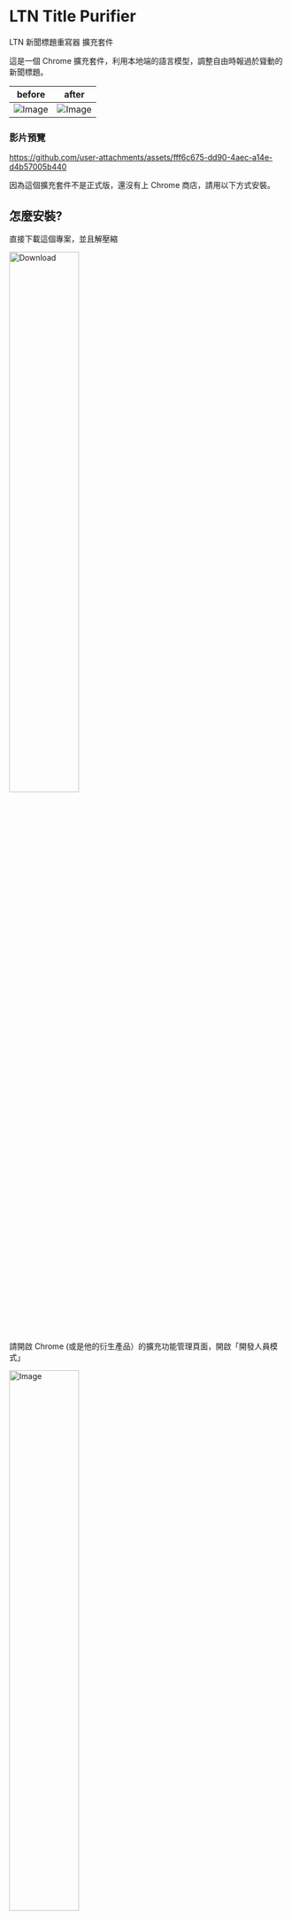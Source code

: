 # LTN Title Purifier
LTN 新聞標題重寫器 擴充套件

這是一個 Chrome 擴充套件，利用本地端的語言模型，調整自由時報過於聳動的新聞標題。

| before | after    |
| :---:   | :---: |
|<img alt="Image" src="https://github.com/user-attachments/assets/2dbde8b8-1081-4dd6-9a66-69407b07fdb4" />|<img alt="Image" src="https://github.com/user-attachments/assets/4c725c54-4475-4537-81b3-ddfb5314e669" />|

### 影片預覽
https://github.com/user-attachments/assets/fff6c675-dd90-4aec-a14e-d4b57005b440

因為這個擴充套件不是正式版，還沒有上 Chrome 商店，請用以下方式安裝。

## 怎麼安裝?

直接下載這個專案，並且解壓縮

<img width="50%" alt="Download" src="https://github.com/user-attachments/assets/9eaff56d-6390-4c36-8be9-9f05e3d2014b" />

請開啟 Chrome (或是他的衍生產品）的擴充功能管理頁面，開啟「開發人員模式」

<img width="50%" alt="Image" src="https://github.com/user-attachments/assets/e2759a8c-7fa8-447c-821f-ed2c485f9710" />

載入未封裝項目

<img width="50%" alt="Image" src="https://github.com/user-attachments/assets/2007aa46-d4da-4050-94ac-54c2ccff2a28" />

把解壓縮後的專案資料夾引入就行了

<img width="50%" height="1003" alt="Image" src="https://github.com/user-attachments/assets/cbf2a700-2692-43dd-a6c2-743988bd8061" />
